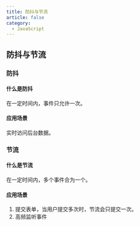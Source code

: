 ```yaml
---
title: 防抖与节流
article: false
category:
  - JavaScript
---
```

## 防抖与节流
### 防抖
#### 什么是防抖
在一定时间内，事件只允许一次。
#### 应用场景
实时访问后台数据。
### 节流
#### 什么是节流
在一定时间内，多个事件合为一个。
#### 应用场景
1. 提交表单，当用户提交多次时，节流会只提交一次。
2. 高频监听事件
